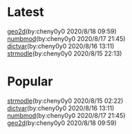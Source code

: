 # Latest
[geo2d](https://144881-studios.github.io/pymodule/module/geo2d)\(by:cheny0y0 2020/8/18 09:59\)  
[numbmod](https://144881-studios.github.io/pymodule/module/numbmod)\(by:cheny0y0 2020/8/17 21:45\)  
[dictvar](https://144881-studios.github.io/pymodule/module/dictvar)\(by:cheny0y0 2020/8/16 13:11\)  
[strmodle](https://144881-studios.github.io/pymodule/module/strmodle)\(by:cheny0y0 2020/8/15 22:13\)
# Popular
[strmodle](https://144881-studios.github.io/pymodule/module/strmodle)\(by:cheny0y0 2020/8/15 02:22\)  
[dictvar](https://144881-studios.github.io/pymodule/module/dictvar)\(by:cheny0y0 2020/8/16 13:11\)  
[numbmod](https://144881-studios.github.io/pymodule/module/numbmod)\(by:cheny0y0 2020/8/17 21:45\)  
[geo2d](https://144881-studios.github.io/pymodule/module/geo2d)\(by:cheny0y0 2020/8/18 09:59\)
